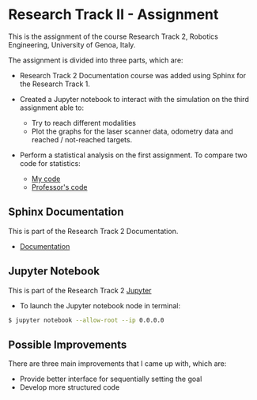 Research Track II - Assignment
==================================

This is the assignment of the course Research Track 2, Robotics Engineering, University of Genoa, Italy.

The assignment is divided into three parts, which are: 
* Research Track 2 Documentation course was added using Sphinx for the Research Track 1.
* Created a Jupyter notebook to interact with the simulation on the third assignment able to:
   * Try to reach different modalities
   * Plot the graphs for the laser scanner data, odometry data and reached / not-reached targets.
  
* Perform a statistical analysis on the first assignment. To compare two code for statistics: 
   * [My code](https://github.com/BZWayne/rt_exercises/tree/main/robot_simulation_python)
   * [Professor's code](https://github.com/CarmineD8/python_simulator.git)


Sphinx Documentation
-------------------

This is part of the Research Track 2 Documentation.

* [Documentation](https://github.com/BZWayne/rt2_exercises/tree/main/docs/html)


Jupyter Notebook
-------------------

This is part of the Research Track 2 [Jupyter](https://github.com/BZWayne/rt2_exercises/blob/main/jupyter/final_assignment.ipynb)

* To launch the Jupyter notebook node in terminal:
```bash
$ jupyter notebook --allow-root --ip 0.0.0.0
```

Possible Improvements
------------------

There are three main improvements that I came up with, which are:

* Provide better interface for sequentially setting the goal
* Develop more structured code 
